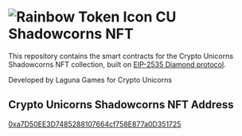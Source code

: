 # ![Rainbow Token Icon](https://arweave.net/2WsHDkuWD-st1_i-tin94XhNMVmnzIPdLXcRS0Ynq14) CU Shadowcorns NFT

This repository contains the smart contracts for the Crypto Unicorns Shadowcorns NFT collection, built on [EIP-2535 Diamond protocol](https://github.com/mudgen/diamond-3-hardhat).

Developed by Laguna Games for Crypto Unicorns

## Crypto Unicorns Shadowcorns NFT Address
[0xa7D50EE3D7485288107664cf758E877a0D351725](https://xaiscan.io/address/0xa7D50EE3D7485288107664cf758E877a0D351725)